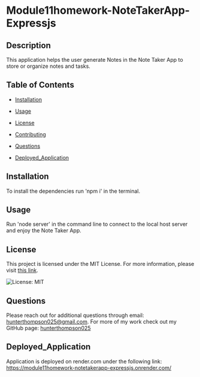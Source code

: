 # Module11homework-NoteTakerApp-Expressjs

## Description

This application helps the user generate Notes in the Note Taker App to store or organize notes and tasks.

## Table of Contents

* [Installation](#installation)

* [Usage](#usage)

* [License](#license)

* [Contributing](#contributing)

* [Questions](#questions)

* [Deployed_Application](#deployed_application)

## Installation

To install the dependencies run 'npm i' in the terminal.

## Usage

Run 'node server' in the command line to connect to the local host server and enjoy the Note Taker App. 

## License

This project is licensed under the MIT License. For more information, please visit [this link](https://opensource.org/licenses/MIT).
  
![License: MIT](https://img.shields.io/badge/License-MIT-yellow.svg)

## Questions

Please reach out for additional questions through email: hunterthompson025@gmail.com. For more of my work check out my GitHub page: [hunterthompson025](https://github.com/hunterthompson025)

## Deployed_Application

Application is deployed on render.com under the following link: https://module11homework-notetakerapp-expressjs.onrender.com/

